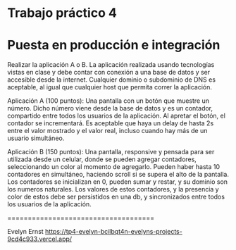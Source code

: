 Trabajo práctico 4
==================

Puesta en producción e integración
==================================


Realizar la aplicación A o B. La aplicación realizada usando tecnologías vistas en clase y debe contar con conexión a una base de datos y ser accesible desde la internet. Cualquier dominio o subdominio de DNS es aceptable, al igual que cualquier host que permita correr la aplicación.


Aplicación A (100 puntos):
Una pantalla con un botón que muestre un número. Dicho número viene desde la base de datos y es un contador, compartido entre todos los usuarios de la aplicación. Al apretar el botón, el contador se incrementará. Es aceptable que haya un delay de hasta 2s entre el valor mostrado y el valor real, incluso cuando hay más de un usuario simultáneo.


Aplicación B (150 puntos):
Una pantalla, responsive y pensada para ser utilizada desde un celular, donde se pueden agregar contadores, seleccionando un color al momento de agregarlo. Pueden haber hasta 10 contadores en simultáneo, haciendo scroll si se supera el alto de la pantalla. Los contadores se inicializan en 0, pueden sumar y restar, y su dominio son los numeros naturales. Los valores de estos contadores, y la presencia y color de estos debe ser persistidos en una db, y sincronizados entre todos los usuarios de la aplicación.

====================================

Evelyn Ernst
https://tp4-evelyn-bcilbqt4n-evelyns-projects-9cd4c933.vercel.app/